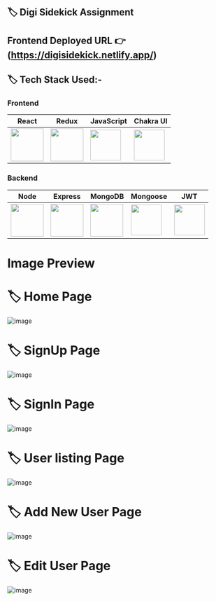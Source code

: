 
## 🏷️ Digi Sidekick Assignment


## **Frontend Deployed URL** 👉 (https://digisidekick.netlify.app/)


## 🏷️ Tech Stack Used:-

### Frontend

| React                                                                                                                                                                                                                                                                                                                                                        | Redux                                                                                                                                                                                                                                                                                                                                                        | JavaScript                                                                                                                    | Chakra UI                                                                                                                     |
| ------------------------------------------------------------------------------------------------------------------------------ | ------------------------------------------------------------------------------------------------------------------------------ | ------------------------------------------------------------------------------------------------------------------------------ | ------------------------------------------------------------------------------------------------------------------------------ |
| <img width="75px" src="https://user-images.githubusercontent.com/25181517/183897015-94a058a6-b86e-4e42-a37f-bf92061753e5.png">  | <img width="75px" src="https://lerablog.org/wp-content/uploads/2019/07/REDUX-LOGO-1014x1024.png">  | <img width="70px" src="https://user-images.githubusercontent.com/25181517/117447155-6a868a00-af3d-11eb-9cfe-245df15c9f3f.png"> | <img width="70px" src="https://pbs.twimg.com/profile_images/1244925541448286208/rzylUjaf_400x400.jpg"> |

### Backend

| Node                                                                                                                                                                                                                                                                                                                                                        | Express                                                                                                                           | MongoDB                                                                                                                            | Mongoose                                                                                                                    | JWT                                                                                                                     |
| ------------------------------------------------------------------------------------------------------------------------------ | ------------------------------------------------------------------------------------------------------------------------------ | ------------------------------------------------------------------------------------------------------------------------------ | ------------------------------------------------------------------------------------------------------------------------------ | ------------------------------------------------------------------------------------------------------------------------------ |
| <img width="75px" src="https://img.icons8.com/color/256/nodejs.png">  | <img width="75px" src="https://img.icons8.com/ios/256/express-js.png"> | <img width="75px" src="https://img.icons8.com/external-tal-revivo-shadow-tal-revivo/256/external-mongodb-a-cross-platform-document-oriented-database-program-logo-shadow-tal-revivo.png"> | <img width="70px" src="https://img.icons8.com/color/256/mongoose.png"> | <img width="70px" src="https://seeklogo.com/images/J/json-web-tokens-jwt-io-logo-C003DEC47A-seeklogo.com.png"> |

#  Image Preview

# 🏷️ Home Page

![image](https://github.com/Ajay84sia/Digisidekick/assets/98752820/6364a4e8-1d6f-468c-8b55-6a0e5c509e48)

# 🏷️ SignUp Page

![image](https://github.com/Ajay84sia/Digisidekick/assets/98752820/b65858f5-0d85-4731-a602-2fbfa5cba0da)


# 🏷️ SignIn Page

![image](https://github.com/Ajay84sia/Digisidekick/assets/98752820/f6512de2-2e41-43fe-bacc-7a93559a11b5)


# 🏷️ User listing Page

![image](https://github.com/Ajay84sia/Digisidekick/assets/98752820/e259db95-bdee-409c-9314-12ff2f8d4687)


# 🏷️ Add New User Page

![image](https://github.com/Ajay84sia/Digisidekick/assets/98752820/c22bb1f7-042f-4654-8620-fdf1067e822d)


# 🏷️ Edit User Page

![image](https://github.com/Ajay84sia/Digisidekick/assets/98752820/aa468502-2624-41de-afe1-032cada547cf)





